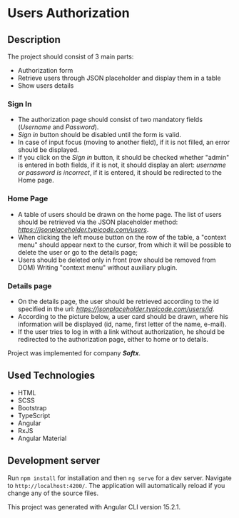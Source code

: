 # Users Authorization

## Description 

The project should consist of 3 main parts:
- Authorization form
- Retrieve users through JSON placeholder and display them in a table
- Show users details


### Sign In 
- The authorization page should consist of two mandatory fields (*Username* and *Password*).
- *Sign in* button should be disabled until the form is valid.
- In case of input focus (moving to another field), if it is not filled, an error should be displayed.
- If you click on the *Sign in* button, it should be checked whether "admin" is entered in both fields, if it is not, it should display an alert: *username or password is incorrect*, if it is entered, it should be redirected to the Home page.

### Home Page
- A table of users should be drawn on the home page. The list of users should be retrieved via the JSON placeholder method: *https://jsonplaceholder.typicode.com/users*.
- When clicking the left mouse button on the row of the table, a "context menu" should appear next to the cursor, from which it will be possible to delete the user or go to the details page;
- Users should be deleted only in front (row should be removed from DOM) Writing "context menu" without auxiliary plugin.

### Details page
- On the details page, the user should be retrieved according to the id specified in the url: *https://jsonplaceholder.typicode.com/users/id*.
- According to the picture below, a user card should be drawn, where his information will be displayed (id, name, first letter of the name, e-mail).
- If the user tries to log in with a link without authorization, he should be redirected to the authorization page, either to home or to details.

Project was implemented for company ***Softx***.

## Used Technologies 
- HTML
- SCSS
- Bootstrap
- TypeScript
- Angular
- RxJS
- Angular Material


## Development server

Run `npm install` for installation and then `ng serve` for a dev server. Navigate to `http://localhost:4200/`. The application will automatically reload if you change any of the source files.

This project was generated with Angular CLI version 15.2.1.
